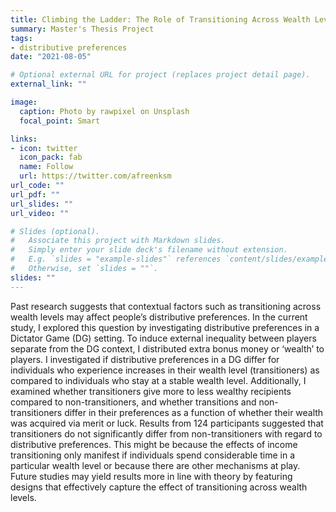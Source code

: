 ```yaml
---
title: Climbing the Ladder: The Role of Transitioning Across Wealth Levels on Distributive Preferences
summary: Master's Thesis Project
tags:
- distributive preferences
date: "2021-08-05"

# Optional external URL for project (replaces project detail page).
external_link: ""

image:
  caption: Photo by rawpixel on Unsplash
  focal_point: Smart

links:
- icon: twitter
  icon_pack: fab
  name: Follow
  url: https://twitter.com/afreenksm
url_code: ""
url_pdf: ""
url_slides: ""
url_video: ""

# Slides (optional).
#   Associate this project with Markdown slides.
#   Simply enter your slide deck's filename without extension.
#   E.g. `slides = "example-slides"` references `content/slides/example-slides.md`.
#   Otherwise, set `slides = ""`.
slides: ""
---
```


Past research suggests that contextual factors such as transitioning across wealth levels may affect people’s distributive preferences. In the current study, I explored this question by investigating distributive preferences in a Dictator Game (DG) setting. To induce external inequality between players separate from the DG context, I distributed extra bonus money or ‘wealth’ to players. I investigated if distributive preferences in a DG differ for individuals who experience increases in their wealth level (transitioners) as compared to individuals who stay at a stable wealth level. Additionally, I examined whether transitioners give more to less wealthy recipients compared to non-transitioners, and whether transitions and non-transitioners differ in their preferences as a function of whether their wealth was acquired via merit or luck. Results from 124 participants suggested that transitioners do not significantly differ from non-transitioners with regard to distributive preferences. This might be because the effects of income transitioning only manifest if individuals spend considerable time in a particular wealth level or because there are other mechanisms at play. Future studies may yield results more in line with theory by featuring designs that effectively capture the effect of transitioning across wealth levels.
